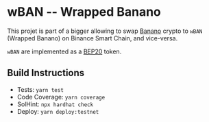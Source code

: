 # wBAN -- Wrapped Banano

This projet is part of a bigger allowing to swap [Banano](https://banano.cc) crypto to `wBAN` (Wrapped Banano) on Binance Smart Chain,
and vice-versa.

`wBAN` are implemented as a [BEP20](https://github.com/binance-chain/BEPs/blob/master/BEP20.md) token.

## Build Instructions

* Tests: `yarn test`
* Code Coverage: `yarn coverage`
* SolHint: `npx hardhat check`
* Deploy: `yarn deploy:testnet`
